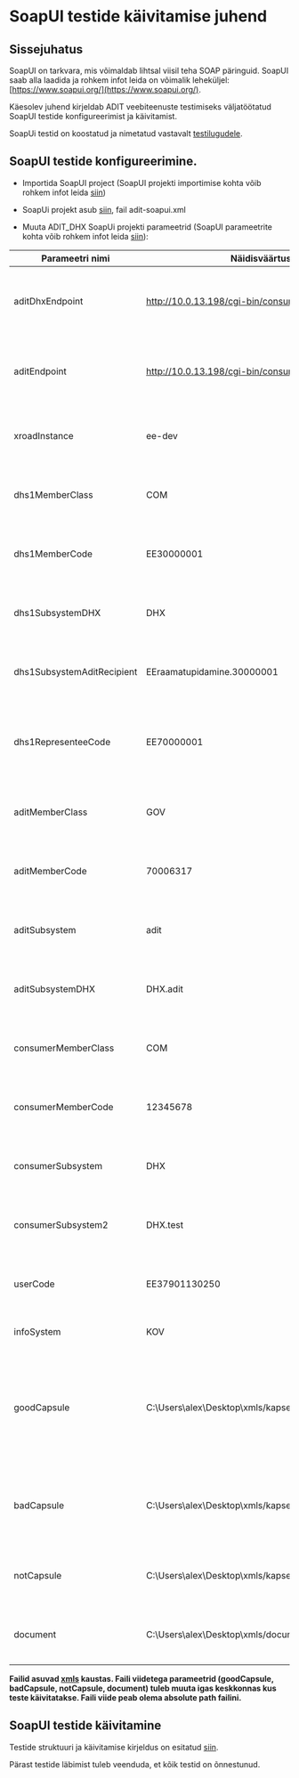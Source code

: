 # SoapUI testide käivitamise juhend

## Sissejuhatus

SoapUI on tarkvara, mis võimaldab lihtsal viisil teha SOAP päringuid. SoapUI saab alla laadida ja rohkem infot leida on võimalik leheküljel: [https://www.soapui.org/](https://www.soapui.org/).

Käesolev juhend kirjeldab ADIT veebiteenuste testimiseks väljatöötatud SoapUI testide konfigureerimist ja käivitamist.

SoapUi testid on koostatud ja nimetatud vastavalt [testilugudele](ADIT-DHX-testilood.md).

## SoapUI testide konfigureerimine.

* Importida SoapUI project (SoapUI projekti importimise kohta võib rohkem infot  leida [siin](https://www.soapui.org/articles/import-project.html))
* SoapUi projekt asub [siin](../test), fail adit-soapui.xml

* Muuta ADIT_DHX SoapUi projekti parameetrid (SoapUI parameetrite kohta võib rohkem infot leida  [siin](https://www.soapui.org/functional-testing/properties/working-with-properties.html)):


| Parameetri nimi | Näidisväärtus | Kommentaar |
|-------|----------|----------------|
| aditDhxEndpoint | http://10.0.13.198/cgi-bin/consumer_proxy  | endpoint kuhu tuleb saata DHX päringud. Tavaliselt turvaserveri aadress. |
| aditEndpoint | http://10.0.13.198/cgi-bin/consumer_proxy  | endpoint kuhu tuleb saata ADIT päringud. Tavaliselt turvaserveri aadress. |
| xroadInstance | ee-dev | SOAP headeri Xtee parameetri xroadInstance väärtus |
| dhs1MemberClass | COM | testilugudes kirjeldatud DHS1 Xtee liikme memberClass |
| dhs1MemberCode | EE30000001 | testilugudes kirjeldatud DHS1 Xtee liikme memberCode |
| dhs1SubsystemDHX | DHX | testilugudes kirjeldatud DHS1 Xtee liikme DHX alamsüsteem |
| dhs1SubsystemAditRecipient | EEraamatupidamine.30000001 |  testilugudes kirjeldatud DHS1 Xtee liikme ADIT-i saaja |
| dhs1RepresenteeCode | EE70000001 | testilugudes kirjeldatud DHS1 Xtee liikme poolt vahendatava ettevõtte registrikood |
| aditMemberClass | GOV | testilugudes kirjeldatud ADIT Xtee liikme memberClass |
| aditMemberCode | 70006317 | testilugudes kirjeldatud ADIT Xtee liikme memberCode |
| aditSubsystem | adit | testilugudes kirjeldatud ADIT Xtee liikme alamsüsteem |
| aditSubsystemDHX | DHX.adit | testilugudes kirjeldatud ADIT Xtee liikme DHX alamsüsteem |
| consumerMemberClass | COM | testilugudes kirjeldatud CONSUMER Xtee liikme memberClass |
| consumerMemberCode | 12345678 | testilugudes kirjeldatud CONSUMER Xtee liikme memberCode |
| consumerSubsystem | DHX | testilugudes kirjeldatud CONSUMER Xtee liikme alamsüsteem |
| consumerSubsystem2 | DHX.test | testilugudes kirjeldatud CONSUMER Xtee liikme alamsüsteem |
| userCode | EE37901130250 | päringu teinud isiku kood ja isik, kellele dokument on suunatud  |
| infoSystem | KOV | päringut tegeva infosüsteemi nimi |
| goodCapsule | C:\Users\alex\Desktop\xmls/kapsel_21.xml | viide failile, mis sisaldab Elektroonilise andmevahetuse metaandmete loendile 2.1 vastavalt korrektselt kapseldatud faili.|
| badCapsule | C:\Users\alex\Desktop\xmls/kapsel_21_wrong.xml | viide failile, mis sisaldab XML-i, mis ei vasta Elektroonilise andmevahetuse metaandmete loendile 2.1 |
| notCapsule | C:\Users\alex\Desktop\xmls/kapsel_21_not_kapsel.xml | viide failile, mis ei ole XML-vormingus või on XML vales vormingus.  |
| document | C:\Users\alex\Desktop\xmls/document.xml | viide dokumendile, mida saadetakse kasutajale |

**Failid asuvad [xmls](../test/xmls) kaustas. Faili viidetega parameetrid (goodCapsule, badCapsule, notCapsule, document) tuleb muuta igas keskkonnas kus teste käivitatakse. Faili viide peab olema absolute path failini.**

## SoapUI testide käivitamine
Testide struktuuri ja käivitamise kirjeldus on esitatud [siin](https://www.soapui.org/functional-testing/structuring-and-running-tests.html).

Pärast testide läbimist tuleb veenduda, et kõik testid on õnnestunud.
